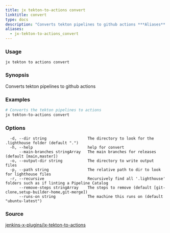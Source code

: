 ```yaml
---
title: jx tekton-to-actions convert
linktitle: convert
type: docs
description: "Converts tekton pipelines to github actions ***Aliases**: kill*"
aliases:
  - jx-tekton-to-actions_convert
---
```


### Usage

```
jx tekton to actions convert
```

### Synopsis

Converts tekton pipelines to github actions

### Examples

  ```bash
  # Converts the tekton pipelines to actions
  jx tekton-to-actions convert

  ```
### Options

```
  -d, --dir string                  The directory to look for the .lighthouse folder (default ".")
  -h, --help                        help for convert
      --main-branches stringArray   The main branches for releases (default [main,master])
  -o, --output-dir string           The directory to write output files
  -p, --path string                 The relative path to dir to look for lighthouse files
  -r, --recursive                   Recursively find all '.lighthouse' folders such as if linting a Pipeline Catalog
      --remove-steps stringArray    The steps to remove (default [git-clone,setup-builder-home,git-merge])
      --runs-on string              The machine this runs on (default "ubuntu-latest")
```



### Source

[jenkins-x-plugins/jx-tekton-to-actions](https://github.com/jenkins-x-plugins/jx-tekton-to-actions)
